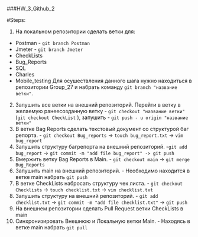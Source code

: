 ###HW_3_Github_2

#Steps:

1. На локальном репозитории сделать ветки для:
- Postman - `git branch Postman`
- Jmeter - `git branch Jmeter`
- CheckLists
- Bug_Reports
- SQL
- Charles
- Mobile_testing
Для осушествления данного шага нужно находиться в репозитории Group_27 и набрать команду `git branch "название ветки"`.
2. Запушить все ветки на внешний репозиторий. 
Перейти в ветку в желаемую ранеесозданную ветку - `git checkout "название ветки"` (`git checkout CheckList` ), запушить - `git push - u origin "название ветки"`
3. В ветке Bag Reports сделать текстовый документ со структурой баг репорта. - `git checkout Bug_reports` -> `touch bug_report.txt` -> `vim bug_report`
4. Запушить структуру багрепорта на внешний репозиторий. -`git add bug_report` -> `git commit -m "add file bug_report" -> git push`
5. Вмержить ветку Bag Reports в Main. - `git checkout main` -> `git merge Bug_Reports`
6. Запушить main на внешний репозиторий. - Необходимо находится в ветке main набрать `git push`
7. В ветке CheckLists набросать структуру чек листа. - `git checkout Checklists` -> `touch checklist.txt` -> `vim checklist.txt`
8. Запушить структуру на внешний репозиторий. - `git add checklist.txt` -> `git commit -m "add file checklist.txt"` -> `git push`
9. На внешнем репозитории сделать Pull Request ветки CheckLists в main
10. Синхронизировать Внешнюю и Локальную ветки Main. - Находясь в ветке main набрать `git pull`



